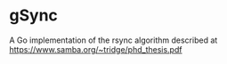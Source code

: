 # gSync

A Go implementation of the rsync algorithm described at https://www.samba.org/~tridge/phd_thesis.pdf
